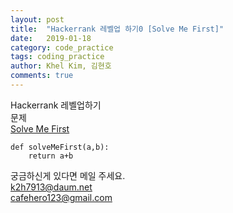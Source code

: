 ```yaml
---
layout: post
title:  "Hackerrank 레벨업 하기0 [Solve Me First]"
date:   2019-01-18
category: code_practice
tags: coding_practice
author: Khel Kim, 김현호
comments: true
---
```


Hackerrank 레벨업하기  
문제  
[Solve Me First](https://www.hackerrank.com/challenges/solve-me-first/problem)

~~~
def solveMeFirst(a,b):
    return a+b
~~~

궁금하신게 있다면 메일 주세요.  
k2h7913@daum.net   
cafehero123@gmail.com
